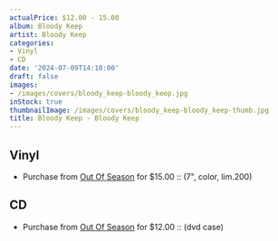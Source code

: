 ```yaml
---
actualPrice: $12.00 - 15.00
album: Bloody Keep
artist: Bloody Keep
categories:
- Vinyl
- CD
date: '2024-07-09T14:10:00'
draft: false
images:
- /images/covers/bloody_keep-bloody_keep.jpg
inStock: true
thumbnailImage: /images/covers/bloody_keep-bloody_keep-thumb.jpg
title: Bloody Keep - Bloody Keep
---
```


## Vinyl
* Purchase from [Out Of Season](https://www.outofseasonlabel.com/products/bloody-keep-vinyl-ep-7-color-lim-200) for $15.00 :: (7", color, lim.200)
## CD
* Purchase from [Out Of Season](https://www.outofseasonlabel.com/products/bloody-keep-bloody-keep-cd) for $12.00 :: (dvd case)
